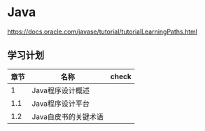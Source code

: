 # Java

https://docs.oracle.com/javase/tutorial/tutorialLearningPaths.html

## 学习计划

| 章节 | 名称                 | check |
| ---- | -------------------- | ----- |
| 1    | Java程序设计概述     |       |
| 1.1  | Java程序设计平台     |       |
| 1.2  | Java白皮书的关键术语 |       |

